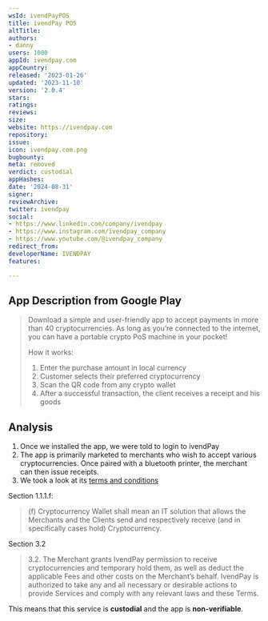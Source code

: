 ```yaml
---
wsId: ivendPayPOS
title: ivendPay POS
altTitle: 
authors:
- danny
users: 1000
appId: ivendpay.com
appCountry: 
released: '2023-01-26'
updated: '2023-11-10'
version: '2.0.4'
stars: 
ratings: 
reviews: 
size: 
website: https://ivendpay.com
repository: 
issue: 
icon: ivendpay.com.png
bugbounty: 
meta: removed
verdict: custodial
appHashes: 
date: '2024-08-31'
signer: 
reviewArchive: 
twitter: ivendpay
social:
- https://www.linkedin.com/company/ivendpay
- https://www.instagram.com/ivendpay_company
- https://www.youtube.com/@ivendpay_company
redirect_from: 
developerName: IVENDPAY
features: 

---
```


## App Description from Google Play

> Download a simple and user-friendly app to accept payments in more than 40 cryptocurrencies. As long as you’re connected to the internet, you can have a portable crypto PoS machine in your pocket!
>
> How it works:
>
> 1. Enter the purchase amount in local currency
> 2. Customer selects their preferred cryptocurrency
> 3. Scan the QR code from any crypto wallet
> 4. After a successful transaction, the client receives a receipt and his goods

## Analysis 

1. Once we installed the app, we were told to login to ivendPay
2. The app is primarily marketed to merchants who wish to accept various cryptocurrencies. Once paired with a bluetooth printer, the merchant can then issue receipts.
3. We took a look at its [terms and conditions](https://ivendpay.com/terms/)

Section 1.1.1.f:

> (f) Cryptocurrency Wallet shall mean an IT solution that allows the Merchants and the Clients send and respectively receive (and in specifically cases hold) Cryptocurrency.

Section 3.2

> 3.2. The Merchant grants IvendPay permission to receive cryptocurrencies and temporary hold them, as well as deduct the applicable Fees and other costs on the Merchant’s behalf. IvendPay is authorized to take any and all necessary or desirable actions to provide Services and comply with any relevant laws and these Terms.

This means that this service is **custodial** and the app is **non-verifiable**.
